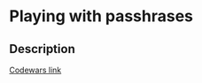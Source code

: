 # Playing with passhrases
## Description
[Codewars link](https://www.codewars.com/kata/559536379512a64472000053)